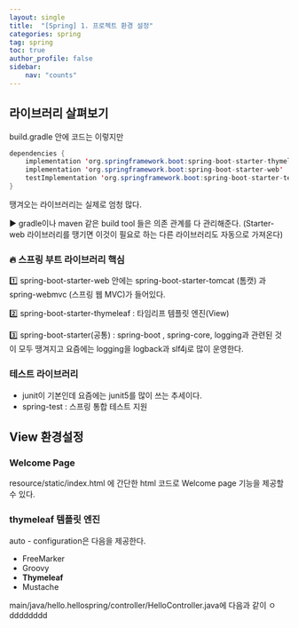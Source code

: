 ```yaml
---
layout: single
title:  "[Spring] 1. 프로젝트 환경 설정"
categories: spring
tag: spring
toc: true
author_profile: false
sidebar:
    nav: "counts"
---
```


<style>H2{color:#red;}</style>

## 라이브러리 살펴보기

build.gradle 안에 코드는 이렇지만

```java
dependencies {
    implementation 'org.springframework.boot:spring-boot-starter-thymeleaf'
    implementation 'org.springframework.boot:spring-boot-starter-web'
    testImplementation 'org.springframework.boot:spring-boot-starter-test'
}
```

땡겨오는 라이브러리는 실제로 엄청 많다. 



:arrow_forward: gradle이나 maven 같은 build tool 들은 의존 관계를 다 관리해준다. (Starter-web 라이브러리를 땡기면 이것이 필요로 하는 다른 라이브러리도 자동으로 가져온다)



### :fire: 스프링 부트 라이브러리 핵심

:one: spring-boot-starter-web 안에는 spring-boot-starter-tomcat (톰캣) 과 spring-webmvc (스프링 웹 MVC)가 들어있다.



:two: spring-boot-starter-thymeleaf : 타임리프 템플릿 엔진(View)



:three: spring-boot-starter(공통) : spring-boot , spring-core, logging과 관련된 것이 모두 땡겨지고 요즘에는 logging을 logback과 slf4j로 많이 운영한다.



### 테스트 라이브러리

* junit이 기본인데 요즘에는 junit5를 많이 쓰는 추세이다.
* spring-test : 스프링 통합 테스트 지원



## View 환경설정



### Welcome Page

resource/static/index.html 에 간단한 html 코드로 Welcome page 기능을 제공할 수 있다.



### thymeleaf 템플릿 엔진

auto - configuration은 다음을 제공한다.

- FreeMarker
- Groovy
- **Thymeleaf**
- Mustache



main/java/hello.hellospring/controller/HelloController.java에 다음과 같이 ㅇdddddddd







